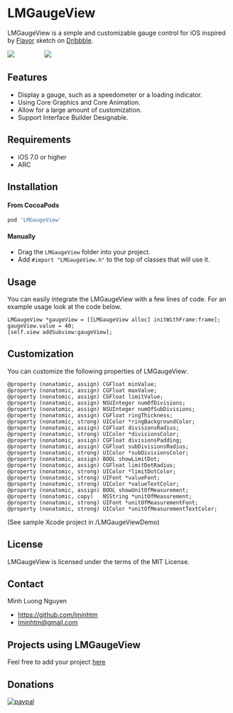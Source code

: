 LMGaugeView
==============
LMGaugeView is a simple and customizable gauge control for iOS inspired by [Flavor](https://dribbble.com/flavor) sketch on [Dribbble](https://dribbble.com/shots/1217274-Speedometer-Day-Night-Mode).

<img src="https://raw.github.com/lminhtm/LMGaugeView/master/Screenshots/screenshot1.png"/>
&nbsp;&nbsp;&nbsp;&nbsp;&nbsp;&nbsp;&nbsp;&nbsp;&nbsp;&nbsp;&nbsp;&nbsp;&nbsp;&nbsp;&nbsp;
<img src="https://raw.github.com/lminhtm/LMGaugeView/master/Screenshots/screenshot3.gif"/>

## Features
* Display a gauge, such as a speedometer or a loading indicator.
* Using Core Graphics and Core Animation.
* Allow for a large amount of customization.
* Support Interface Builder Designable.

## Requirements
* iOS 7.0 or higher 
* ARC

## Installation
#### From CocoaPods
```ruby
pod 'LMGaugeView'
```
#### Manually
* Drag the `LMGaugeView` folder into your project.
* Add `#import "LMGaugeView.h"` to the top of classes that will use it.

## Usage
You can easily integrate the LMGaugeView with a few lines of code. For an example usage look at the code below.
```ObjC
LMGaugeView *gaugeView = [[LMGaugeView alloc] initWithFrame:frame];
gaugeView.value = 40;
[self.view addSubview:gaugeView];
```

## Customization
You can customize the following properties of LMGaugeView:
```ObjC
@property (nonatomic, assign) CGFloat minValue;
@property (nonatomic, assign) CGFloat maxValue;
@property (nonatomic, assign) CGFloat limitValue;
@property (nonatomic, assign) NSUInteger numOfDivisions;
@property (nonatomic, assign) NSUInteger numOfSubDivisions;
@property (nonatomic, assign) CGFloat ringThickness;
@property (nonatomic, strong) UIColor *ringBackgroundColor;
@property (nonatomic, assign) CGFloat divisionsRadius;
@property (nonatomic, strong) UIColor *divisionsColor;
@property (nonatomic, assign) CGFloat divisionsPadding;
@property (nonatomic, assign) CGFloat subDivisionsRadius;
@property (nonatomic, strong) UIColor *subDivisionsColor;
@property (nonatomic, assign) BOOL showLimitDot;
@property (nonatomic, assign) CGFloat limitDotRadius;
@property (nonatomic, strong) UIColor *limitDotColor;
@property (nonatomic, strong) UIFont *valueFont;
@property (nonatomic, strong) UIColor *valueTextColor;
@property (nonatomic, assign) BOOL showUnitOfMeasurement;
@property (nonatomic, copy)   NSString *unitOfMeasurement;
@property (nonatomic, strong) UIFont *unitOfMeasurementFont;
@property (nonatomic, strong) UIColor *unitOfMeasurementTextColor;
```
(See sample Xcode project in /LMGaugeViewDemo)

## License
LMGaugeView is licensed under the terms of the MIT License.

## Contact
Minh Luong Nguyen
* https://github.com/lminhtm
* lminhtm@gmail.com

## Projects using LMGaugeView
Feel free to add your project [here](https://github.com/lminhtm/LMGaugeView/wiki/Projects-using-LMGaugeView)

## Donations
[![paypal](https://www.paypalobjects.com/en_US/i/btn/btn_donateCC_LG.gif)](https://www.paypal.com/cgi-bin/webscr?cmd=_donations&business=J3WZJT2AD28NW&lc=VN&item_name=LMGaugeView&currency_code=USD&bn=PP%2dDonationsBF%3abtn_donateCC_LG%2egif%3aNonHosted)
